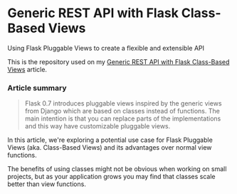 # Generic REST API with Flask Class-Based Views

Using Flask Pluggable Views to create a flexible and extensible API

This is the repository used on my [Generic REST API with Flask Class-Based Views](https://jonathanmachado.me/articles/flask-generic-api-with-pluggable-views) article.

### Article summary

> Flask 0.7 introduces pluggable views inspired by the generic views from Django which are based on classes instead of functions. The main intention is that you can replace parts of the implementations and this way have customizable pluggable views.

In this article, we're exploring a potential use case for Flask Pluggable Views (aka. Class-Based Views) and its advantages over normal view functions.

The benefits of using classes might not be obvious when working on small projects, but as your application grows you may find that classes scale better than view functions.
